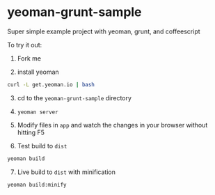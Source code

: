 yeoman-grunt-sample
===================

Super simple example project with yeoman, grunt, and coffeescript

To try it out:
1. Fork me

2. install yeoman
```bash
curl -L get.yeoman.io | bash
```

3. cd to the `yeoman-grunt-sample` directory

4. `yeoman server`

5. Modify files in `app` and watch the changes in your browser without hitting F5

6. Test build to `dist`
```bash
yeoman build
```

7. Live build to `dist` with minification
```bash
yeoman build:minify
```
